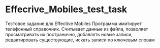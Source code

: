 # Effecrive_Mobiles_test_task
Тестовое задание для Effective Mobiles
Программа имитирует телефонный справочник.
Считывает данные из файла, позволяет просматривать их постранично, добавлять новые записи, редактировать существующие, искать записи по ключевым словам
